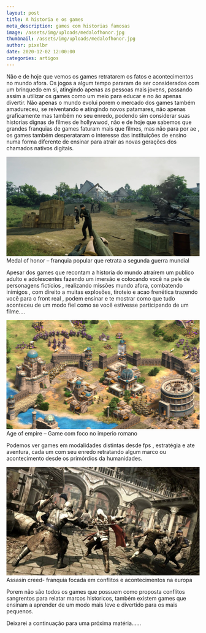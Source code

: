 ```yaml
---
layout: post
title: A historia e os games
meta_description: games com historias famosas
image: /assets/img/uploads/medalofhonor.jpg
thumbnail: /assets/img/uploads/medalofhonor.jpg
author: pixelbr
date: 2020-12-02 12:00:00
categories: artigos
---
```



Não e de hoje que vemos os games retratarem os fatos e acontecimentos no mundo afora. 
Os jogos a algum tempo pararam de ser considerados com um brinquedo em si, atingindo apenas as pessoas mais jovens, passando assim a utilizar os games como um meio para educar e no ão apenas divertir. 
Não apenas o mundo evolui porem o mercado dos games também amadureceu, se reiventando e atingindo novos patamares, não apenas graficamente mas também no seu enredo, podendo sim considerar suas historias dignas de filmes de hollywwod, não e de hoje que sabemos que grandes franquias de games faturam mais  que filmes, mas não para por ae , os games também desperataram o interesse das instituições de ensino numa forma diferente de ensinar para atrair as novas gerações dos chamados nativos digitais.


![Netlify CMS Screenshot](/assets/img/uploads/medalofhonor.jpg)
Medal of honor – franquia popular que retrata a segunda guerra mundial

Apesar dos games que recontam a  historia do mundo atraírem um publico adulto e adolescentes fazendo um imersão e colocando você na pele de personagens fictícios , realizando missões mundo afora,  combatendo inimigos , com direito a muitas explosões, tiroteio e acao frenética trazendo você para o front real , podem ensinar e te mostrar como que tudo aconteceu de um modo fiel como se você estivesse participando de um filme....


![Netlify CMS Screenshot](/assets/img/uploads/ageofempire.jpg)
Age of empire – Game com foco no imperio romano


Podemos ver games em modalidades distintas desde fps , estratégia e ate aventura, cada um com seu enredo retratando algum marco ou acontecimento desde os primórdios da humanidades.

![Netlify CMS Screenshot](/assets/img/uploads/assassinscreed.jpg)
Assasin creed- franquia focada em conflitos e acontecimentos na europa

Porem não são todos os games que possuem como proposta conflitos sangrentos para relatar marcos historicos, também existem games que ensinam a aprender de um modo mais leve e divertido para os mais pequenos.

Deixarei a continuação para uma próxima matéria......

